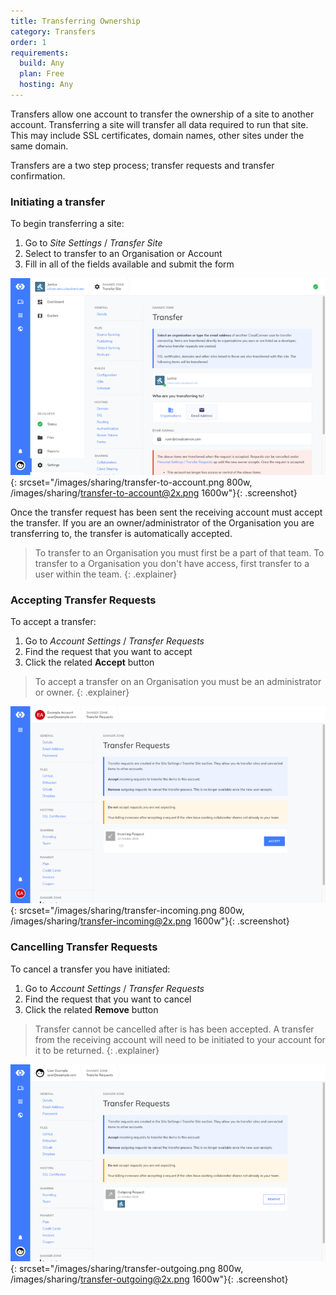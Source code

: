 ```yaml
---
title: Transferring Ownership
category: Transfers
order: 1
requirements:
  build: Any
  plan: Free
  hosting: Any
---
```


Transfers allow one account to transfer the ownership of a site to another account. Transferring a site will transfer all data required to run that site. This may include SSL certificates, domain names, other sites under the same domain.

Transfers are a two step process; transfer requests and transfer confirmation.


### Initiating a transfer

To begin transferring a site:

1. Go to *Site Settings* / *Transfer Site*
2. Select to transfer to an Organisation or Account
3. Fill in all of the fields available and submit the form

![Transfering to an account](/images/sharing/transfer-to-account.png){: srcset="/images/sharing/transfer-to-account.png 800w, /images/sharing/transfer-to-account@2x.png 1600w"}{: .screenshot}

Once the transfer request has been sent the receiving account must accept the transfer. If you are an owner/administrator of the Organisation you are transferring to, the transfer is automatically accepted.

> To transfer to an Organisation you must first be a part of that team. To transfer to a Organisation you don't have access, first transfer to a user within the team.
{: .explainer}


### Accepting Transfer Requests

To accept a transfer:

1. Go to *Account Settings* / *Transfer Requests*
2. Find the request that you want to accept
3. Click the related **Accept** button

> To accept a transfer on an Organisation you must be an administrator or owner.
{: .explainer}

![The transfer list on the receiving account](/images/sharing/transfer-incoming.png){: srcset="/images/sharing/transfer-incoming.png 800w, /images/sharing/transfer-incoming@2x.png 1600w"}{: .screenshot}


### Cancelling Transfer Requests

To cancel a transfer you have initiated:

1. Go to *Account Settings* / *Transfer Requests*
2. Find the request that you want to cancel
3. Click the related **Remove** button

> Transfer cannot be cancelled after is has been accepted. A transfer from the receiving account will need to be initiated to your account for it to be returned.
{: .explainer}

![The transfer list on the original account](/images/sharing/transfer-outgoing.png){: srcset="/images/sharing/transfer-outgoing.png 800w, /images/sharing/transfer-outgoing@2x.png 1600w"}{: .screenshot}
